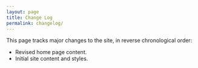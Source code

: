 ```yaml
---
layout: page
title: Change Log
permalink: changelog/
---
```


This page tracks major changes to the site, in reverse chronological order:

- Revised home page content.
- Initial site content and styles.
